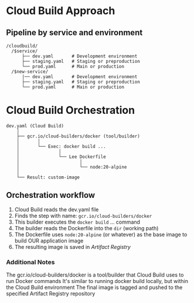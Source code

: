 
# Cloud Build Approach
## Pipeline by service and environment

```shell
/cloudbuild/
  /$service/
      ├── dev.yaml       # Development environment
      ├── staging.yaml   # Staging or preproduction
      └── prod.yaml      # Main or production
  /$new-service/
      |── dev.yaml       # Development environment
      ├── staging.yaml   # Staging or preproduction
      └── prod.yaml      # Main or production
```
  
# Cloud Build Orchestration

```shell
dev.yaml (Cloud Build)
    │
    ├── gcr.io/cloud-builders/docker (tool/builder)
    │       │
    │       └── Exec: docker build ...
    │               │
    │               └── Lee Dockerfile
    │                       │
    │                       └── node:20-alpine
    │
    └── Result: custom-image
```

## Orchestration workflow

1. Cloud Build reads the dev.yaml file
2. Finds the step with name: `gcr.io/cloud-builders/docker`
3. This builder executes the `docker build` ... command
4. The builder reads the Dockerfile into the `dir` (working path)
5. The Dockerfile uses `node:20-alpine` (or whatever) as the base image to build OUR application image
6. The resulting image is saved in *Artifact Registry* 

### Additional Notes
The gcr.io/cloud-builders/docker is a tool/builder that Cloud Build uses to run Docker commands
It's similar to running docker build locally, but within the Cloud Build environment
The final image is tagged and pushed to the specified Artifact Registry repository